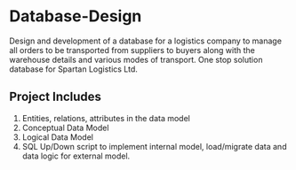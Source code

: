 # Database-Design
Design and development of a database for a logistics company to manage all orders to be transported from suppliers to buyers along with the warehouse details and various modes of transport. One stop solution database for Spartan Logistics Ltd.  

## Project Includes
1. Entities, relations, attributes in the data model  
2. Conceptual Data Model  
3. Logical Data Model  
4. SQL Up/Down script to implement internal model, load/migrate data and data logic for external model.  

